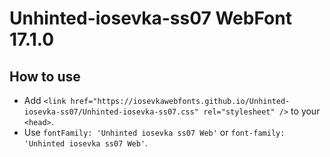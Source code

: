 # Unhinted-iosevka-ss07 WebFont 17.1.0

## How to use

- Add `<link href="https://iosevkawebfonts.github.io/Unhinted-iosevka-ss07/Unhinted-iosevka-ss07.css" rel="stylesheet" />` to your `<head>`.
- Use `fontFamily: 'Unhinted iosevka ss07 Web'` or `font-family: 'Unhinted iosevka ss07 Web'`.
